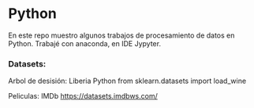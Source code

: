 # Python

En este repo muestro algunos trabajos de procesamiento de datos en Python.
Trabajé con anaconda, en IDE Jypyter.  


### Datasets:

Arbol de desisión: Liberia Python from sklearn.datasets import load_wine

Peliculas: IMDb https://datasets.imdbws.com/

